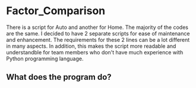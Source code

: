 # Factor_Comparison
There is a script for Auto and another for Home. The majority of the codes are the same. I decided to have 2 separate scripts for ease of maintenance and enhancement. The requirements for these 2 lines can be a lot different in many aspects. In addition, this makes the script more readable and understandble for team members who don't have much experience with Python programming language.

What does the program do?
- 
